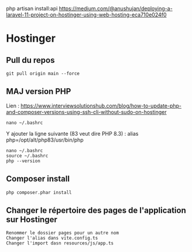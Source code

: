 php artisan install:api
https://medium.com/@anushujan/deploying-a-laravel-11-project-on-hostinger-using-web-hosting-eca710e024f0

# Hostinger

## Pull du repos

```
git pull origin main --force
```

## MAJ version PHP

Lien : https://www.interviewsolutionshub.com/blog/how-to-update-php-and-composer-versions-using-ssh-cli-without-sudo-on-hostinger

```
nano ~/.bashrc
```

Y ajouter la ligne suivante (83 veut dire PHP 8.3) : alias php=/opt/alt/php83/usr/bin/php

```
nano ~/.bashrc
source ~/.bashrc
php --version
```

## Composer install

```
php composer.phar install
```

## Changer le répertoire des pages de l'application sur Hostinger

```
Renommer le dossier pages pour un autre nom
Changer l'alias dans vite.config.ts
Changer l'import dasn resources/js/app.ts
```
